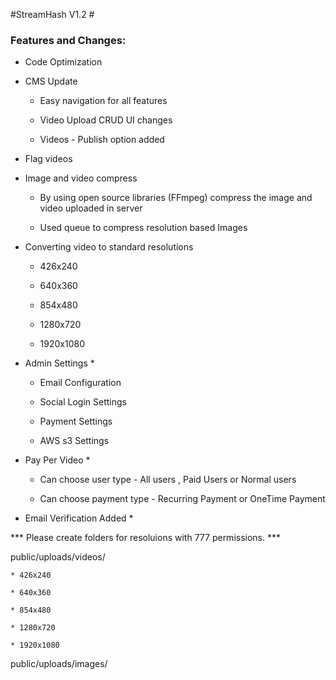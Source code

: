 #StreamHash V1.2 #

### Features and Changes: ###

* Code Optimization

* CMS Update

	* Easy navigation for all features

	* Video Upload CRUD UI changes

	* Videos - Publish option added

* Flag videos

* Image and video compress
	
	* By using open source libraries (FFmpeg) compress the image and video uploaded in server

	* Used queue to compress resolution based Images

* Converting video to standard resolutions

	* 426x240

	* 640x360

	* 854x480

	* 1280x720

	* 1920x1080

* Admin Settings *
	
	* Email Configuration

	* Social Login Settings

	* Payment Settings

	* AWS s3 Settings

* Pay Per Video *
	
	* Can choose user type - All users , Paid Users or Normal users

	* Can choose payment type - Recurring Payment or OneTime Payment

* Email Verification Added *

*** Please create folders for resoluions with 777 permissions. ***

public/uploads/videos/ 

	* 426x240

	* 640x360

	* 854x480

	* 1280x720

	* 1920x1080


public/uploads/images/ 




